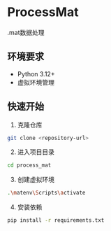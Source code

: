 # ProcessMat

.mat数据处理

## 环境要求

- Python 3.12+
- 虚拟环境管理

## 快速开始

1. 克隆仓库
```bash
git clone <repository-url>
```

2. 进入项目目录
```bash
cd process_mat
```
3. 创建虚拟环境
```bash
.\matenv\Scripts\activate
```
4. 安装依赖
```bash
pip install -r requirements.txt